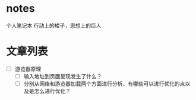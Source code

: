 # notes
个人笔记本 行动上的矮子，思想上的巨人

# 文章列表
  - [ ] 游览器原理
     - [ ] 输入地址到页面呈现发生了什么？
     - [ ] 分别从网络和游览器加载两个方面进行分析，有哪些可以进行优化的点以及是怎么进行优化？
